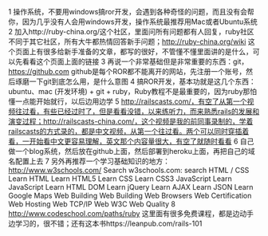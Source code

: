 
1 操作系统，不要用windows搞ror开发，会遇到各种奇怪的问题，而且没有会帮你，因为几乎没有人会用windows开发，操作系统最推荐用Mac或者Ubuntu系统
2 加入http://ruby-china.org/这个社区，里面问所有问题都有人回复，ruby社区不同于其它社区，所有大牛都热情回答新手问题；http://ruby-china.org/wiki 这个页面上有很多给新手准备的文章，都写的很好，不管懂不懂里面讲的是什么，可以先看看这个页面上面的链接
3 再说一个非常基础但是非常重要的东西：git，https://github.com github是每个ROR都不能离开的网站，先注册一个账号，然后琢磨一下git到底怎么用，是什么意图 
4 搞ROR开发，基本功就是这几个东西：ubuntu、mac (开发环境) + git + ruby，Ruby教程不是最重要的，因为ruby那怕懂一点能开始就行，以后边用边学
5 http://railscasts.com/，有空了从第一个视频往过看，有些已经过时了，但是看看没错，以来练听力，而来熟悉rails的发展和演变过程；http://railscasts-china.com/，这个视频是我的前同事录制的，学着railscasts的方式录的，都是中文视频，从第一个往过看。两个可以同时穿插着看，一开始看中文更容易理解，英文那个内容量很大，有空了就随时看看
6 自己做一个blog系统，然后放在github上面，然后部署到heroku上面，再把自己的域名配置上去
7 另外再推荐一个学习基础知识的地方：http://www.w3schools.com/
Search w3schools.com:
search
HTML / CSS
Learn HTML
Learn HTML5
Learn CSS
Learn CSS3
JavaScript
Learn JavaScript
Learn HTML DOM
Learn jQuery
Learn AJAX
Learn JSON
Learn Google Maps 
Web Building
Web Building
Web Browsers
Web Certification
Web Hosting
Web TCP/IP
Web W3C
Web Quality 
8 http://www.codeschool.com/paths/ruby 这里面有很多免费课程，都是边动手边学习的，很不错；还有这本书https://leanpub.com/rails-101


